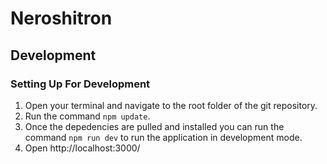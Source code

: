 # Neroshitron

## Development

### Setting Up For Development

1) Open your terminal and navigate to the root folder of the git repository. 
2) Run the command `npm update`. 
3) Once the depedencies are pulled and installed you can run the command `npm run dev` to run the application in development mode.
4) Open http://localhost:3000/
